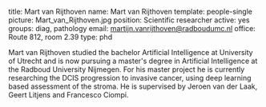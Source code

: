 title: Mart van Rijthoven
name: Mart van Rijthoven
template: people-single
picture: Mart_van_Rijthoven.jpg
position: Scientific researcher
active: yes
groups: diag, pathology
email: martijn.vanrijthoven@radboudumc.nl
office: Route 812, room 2.39
type: phd

Mart van Rijthoven studied the bachelor Artificial Intelligence at University of Utrecht and is now pursuing a master's degree in Artificial Intelligence at the Radboud University Nijmegen. For his master project he is currently researching the DCIS progression to invasive cancer, using deep learning based assessment of the stroma. He is supervised by Jeroen van der Laak, Geert Litjens and Francesco Ciompi.
